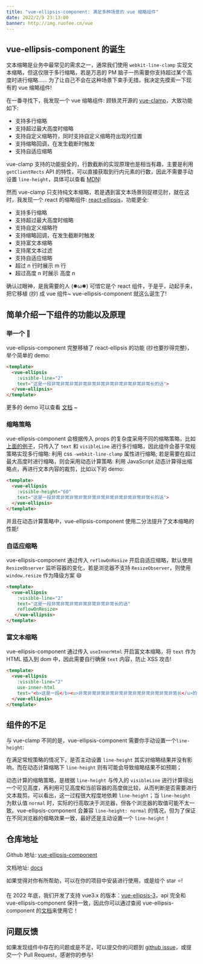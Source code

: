 ```yaml
---
title: "vue-ellipsis-component: 满足多种场景的 vue 缩略组件"
date: 2022/2/9 23:13:00
banner: http://img.ruofee.cn/vue
---
```


## vue-ellipsis-component 的诞生

文本缩略是业务中最常见的需求之一，通常我们使用 `webkit-line-clamp` 实现文本缩略，但这仅限于多行缩略，若是万恶的 PM 脑子一热需要你支持超过某个高度时进行缩略...... 为了让自己不会在这种场景下束手无措，我决定先摸索一下现有的 vue 缩略组件!

在一番寻找下，我发现一个 vue 缩略组件: 顾轶灵开源的 [vue-clamp](https://github.com/Justineo/vue-clamp)，大致功能如下:

- 支持多行缩略
- 支持超过最大高度时缩略
- 支持自定义缩略符，同时支持自定义缩略符出现的位置
- 支持缩略回调，在发生截断时触发
- 支持自适应缩略

vue-clamp 支持的功能挺全的，行数截断的实现原理也是相当有趣，主要是利用 `getClientRects` API 的特性，可以直接获取到行内元素的行数，因此不需要手动设置 `line-height`，具体可以查看 [MDN](https://developer.mozilla.org/zh-CN/docs/Web/API/Element/getClientRects)!

然而 vue-clamp 只支持纯文本缩略，若是遇到富文本场景则捉襟见肘，就在这时，我发现一个 react 的缩略组件: [react-ellipsis](https://github.com/chenquincy/react-ellipsis)，功能更全:

- 支持多行缩略
- 支持超过最大高度时缩略
- 支持自定义缩略符
- 支持缩略回调，在发生截断时触发
- 支持富文本缩略
- 支持尾文本过滤
- 支持自适应缩略
- 超过 n 行时展示 m 行
- 超过高度 n 时展示 高度 n

确认过眼神，是我需要的人 (✺ω✺) 可惜它是个 react 组件，于是乎，动起手来，把它移植 (抄) 成 vue 组件~ vue-ellipsis-component 就这么诞生了!

## 简单介绍一下组件的功能以及原理

### 举一个 🌰

vue-ellipsis-component 完整移植了 react-ellipsis 的功能 (抄也要抄得完整)，举个简单的 demo:

```html
<template>
  <vue-ellipsis
    :visible-line="2"
    text="这是一段非常非常非常非常非常非常非常非常非常非常非常长的话">
  </vue-ellipsis>
</template>
```

更多的 demo 可以查看 [文档](http://vue-ellipsis.ruofee.cn/) ~

### 缩略策略

vue-ellipsis-component 会根据传入 props 的复杂度采用不同的缩略策略，比如[上面的例子](#简单上手)，只传入了 `text` 和 `visibleLine` 进行多行缩略，因此组件会基于常规策略实现多行缩略: 利用 css `-webkit-line-clamp` 属性进行缩略; 若是需要在超过最大高度时进行缩略，则会采用动态计算策略: 利用 JavaScript 动态计算得出缩略点，再进行文本内容的裁剪，比如以下的 demo:

```html
<template>
  <vue-ellipsis
    :visible-height="60"
    text="这是一段非常非常非常非常非常非常非常非常非常非常非常长的话">
  </vue-ellipsis>
</template>
```

并且在动态计算策略中，vue-ellipsis-component 使用二分法提升了文本缩略的性能!

### 自适应缩略

vue-ellipsis-component 通过传入 `reflowOnResize`  开启自适应缩略，默认使用 `ResizeObserver` 监听容器的变化，若是浏览器不支持 `ResizeObserver`，则使用 `window.resize` 作为降级方案 😄

```html
<template>
  <vue-ellipsis
    :visible-line="2"
    text="这是一段非常非常非常非常非常非常非常长的话"
    reflowOnResize>
   </vue-ellipsis>
</template>
```

### 富文本缩略

vue-ellipsis-component 通过传入 `useInnerHtml` 开启富文本缩略，将 `text` 作为 HTML 插入到 dom 中，因此需要自行确保 `text` 内容，防止 XSS 攻击!

```html
<template>
  <vue-ellipsis
    :visible-line="2"
    use-inner-html
    text="<b>这是一段</b><u>非常非常非常非常非常非常非常非常非常非常非常长</u>的话">
  </vue-ellipsis>
</template>
```

## 组件的不足

与 vue-clamp 不同的是，vue-ellipsis-component 需要你手动设置一个`line-height`:

在满足常规策略的情况下，是否主动设置 `line-height` 其实对缩略结果并没有影响，而在动态计算缩略下 `line-height` 则有可能会导致缩略结果不如预期；

动态计算的缩略策略，是根据 `line-height` 与传入的 `visibleLine` 进行计算得出一个可见高度，再利用可见高度和当前容器的高度做比较，从而判断是否需要进行文本裁剪。可以看出，这一过程很大程度地依赖 `line-height`；当 `line-height` 为默认值 `normal` 时，实际的行高取决于浏览器，但各个浏览器的取值可能不太一致。vue-ellipsis-component 会兼容 `line-height: normal` 的情况，但为了保证在不同浏览器的缩略效果一致，最好还是主动设置一个 `line-height`！

## 仓库地址

Github 地址: [vue-ellipsis-component](https://github.com/ruofee/vue-ellipsis-component)

文档地址: [docs](http://vue-ellipsis.ruofee.cn/)

如果觉得对你有所帮助，可以在你的项目中安装进行使用，或是给个 star ⭐️!

在 2022 年底，我们开发了支持 vue3.x 的版本：[vue-ellipsis-3](https://github.com/ruofee/vue-ellipsis-3)，api 完全和 vue-ellipsis-component 保持一致，因此你可以通过查阅 vue-ellipsis-component 的[文档](http://vue-ellipsis.ruofee.cn/)来使用它！

## 问题反馈

如果发现组件中存在的问题或是不足，可以提交你的问题到 [github issue](https://github.com/ruofee/vue-ellipsis-component/issues)，或提交一个 Pull Request，感谢你的参与!
